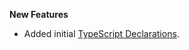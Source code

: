 **New Features**

* Added initial [TypeScript Declarations](https://www.typescriptlang.org/docs/handbook/declaration-files/by-example.html).
